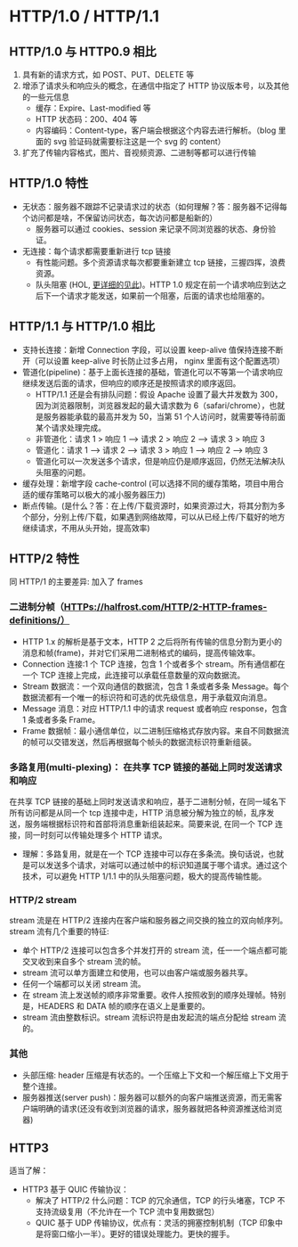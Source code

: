# HTTP/1.0 / HTTP/1.1

## HTTP/1.0 与 HTTP0.9 相比

1. 具有新的请求方式，如 POST、PUT、DELETE 等
2. 增添了请求头和响应头的概念，在通信中指定了 HTTP 协议版本号，以及其他的一些元信息
   - 缓存：Expire、Last-modified 等
   - HTTP 状态码：200、404 等
   - 内容编码：Content-type，客户端会根据这个内容去进行解析。（blog 里面的 svg 验证码就需要标注这是一个 svg 的 content）
3. 扩充了传输内容格式，图片、音视频资源、二进制等都可以进行传输

## HTTP/1.0 特性

- 无状态：服务器不跟踪不记录请求过的状态（如何理解？答：服务器不记得每个访问都是啥，不保留访问状态，每次访问都是船新的）
  - 服务器可以通过 cookies、session 来记录不同浏览器的状态、身份验证。
- 无连接：每个请求都需要重新进行 tcp 链接
  - 有性能问题。多个资源请求每次都要重新建立 tcp 链接，三握四挥，浪费资源。
  - 队头阻塞 (HOL, [更详细的见此](./hol.md))。HTTP 1.0 规定在前一个请求响应到达之后下一个请求才能发送，如果前一个阻塞，后面的请求也给阻塞的。

## HTTP/1.1 与 HTTP/1.0 相比

- 支持长连接：新增 Connection 字段，可以设置 keep-alive 值保持连接不断开（可以设置 keep-alive 时长防止过多占用， nginx 里面有这个配置选项）
- 管道化(pipeline)：基于上面长连接的基础，管道化可以不等第一个请求响应继续发送后面的请求，但响应的顺序还是按照请求的顺序返回。
  - HTTP/1.1 还是会有排队问题：假设 Apache 设置了最大并发数为 300，因为浏览器限制，浏览器发起的最大请求数为 6（safari/chrome），也就是服务器能承载的最高并发为 50，当第 51 个人访问时，就需要等待前面某个请求处理完成。
  - 非管道化：请求 1 > 响应 1 --> 请求 2 > 响应 2 --> 请求 3 > 响应 3
  - 管道化：请求 1 --> 请求 2 --> 请求 3 > 响应 1 --> 响应 2 --> 响应 3
  - 管道化可以一次发送多个请求，但是响应仍是顺序返回，仍然无法解决队头阻塞的问题。
- 缓存处理：新增字段 cache-control (可以选择不同的缓存策略，项目中用合适的缓存策略可以极大的减小服务器压力)
- 断点传输。(是什么？答：在上传/下载资源时，如果资源过大，将其分割为多个部分，分别上传/下载，如果遇到网络故障，可以从已经上传/下载好的地方继续请求，不用从头开始，提高效率)

## HTTP/2 特性

同 HTTP/1 的主要差异: 加入了 frames

### 二进制分帧（<HTTPs://halfrost.com/HTTP/2-HTTP-frames-definitions/）>

- HTTP 1.x 的解析是基于文本，HTTP 2 之后将所有传输的信息分割为更小的消息和帧(frame)，并对它们采用二进制格式的编码，提高传输效率。
- Connection 连接:1 个 TCP 连接，包含 1 个或者多个 stream。所有通信都在一个 TCP 连接上完成，此连接可以承载任意数量的双向数据流。
- Stream 数据流：一个双向通信的数据流，包含 1 条或者多条 Message。每个数据流都有一个唯一的标识符和可选的优先级信息，用于承载双向消息。
- Message 消息：对应 HTTP/1.1 中的请求 request 或者响应 response，包含 1 条或者多条 Frame。
- Frame 数据帧：最小通信单位，以二进制压缩格式存放内容。来自不同数据流的帧可以交错发送，然后再根据每个帧头的数据流标识符重新组装。

### 多路复用(multi-plexing)： 在共享 TCP 链接的基础上同时发送请求和响应

在共享 TCP 链接的基础上同时发送请求和响应，基于二进制分帧，在同一域名下所有访问都是从同一个 tcp 连接中走，HTTP 消息被分解为独立的帧，乱序发送，服务端根据标识符和首部将消息重新组装起来。简要来说, 在同一个 TCP 连接，同一时刻可以传输处理多个 HTTP 请求。

- 理解：多路复用，就是在一个 TCP 连接中可以存在多条流。换句话说，也就是可以发送多个请求，对端可以通过帧中的标识知道属于哪个请求。通过这个技术，可以避免 HTTP 1/1.1 中的队头阻塞问题，极大的提高传输性能。

### HTTP/2 stream

stream 流是在 HTTP/2 连接内在客户端和服务器之间交换的独立的双向帧序列。stream 流有几个重要的特征:

- 单个 HTTP/2 连接可以包含多个并发打开的 stream 流，任一一个端点都可能交叉收到来自多个 stream 流的帧。
- stream 流可以单方面建立和使用，也可以由客户端或服务器共享。
- 任何一个端都可以关闭 stream 流。
- 在 stream 流上发送帧的顺序非常重要。收件人按照收到的顺序处理帧。特别是，HEADERS 和 DATA 帧的顺序在语义上是重要的。
- stream 流由整数标识。stream 流标识符是由发起流的端点分配给 stream 流的。

### 其他

- 头部压缩: header 压缩是有状态的。一个压缩上下文和一个解压缩上下文用于整个连接。
- 服务器推送(server push)：服务器可以额外的向客户端推送资源，而无需客户端明确的请求(还没有收到浏览器的请求，服务器就把各种资源推送给浏览器)

## HTTP3

适当了解：

- HTTP3 基于 QUIC 传输协议：
  - 解决了 HTTP/2 什么问题：TCP 的冗余通信，TCP 的行头堵塞，TCP 不支持流级复用（不允许在一个 TCP 流中复用数据包）
  - QUIC 基于 UDP 传输协议，优点有：灵活的拥塞控制机制（TCP 印象中是将窗口缩小一半）。更好的错误处理能力。更快的握手。
